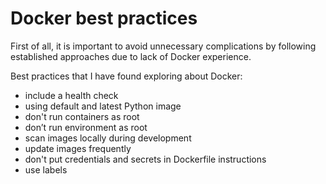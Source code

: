 # Docker best practices

First of all, it is important to avoid unnecessary complications by following established approaches due to lack of Docker experience.

Best practices that I have found exploring about Docker:

- include a health check
- using default and latest Python image
- don't run containers as root
- don’t run environment as root
- scan images locally during development
- update images frequently
- don't put credentials and secrets in Dockerfile instructions
- use labels
